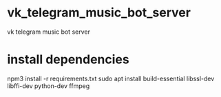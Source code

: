 # vk_telegram_music_bot_server
vk telegram music bot server

# install dependencies
npm3 install -r requirements.txt
sudo apt install build-essential libssl-dev libffi-dev python-dev ffmpeg 



